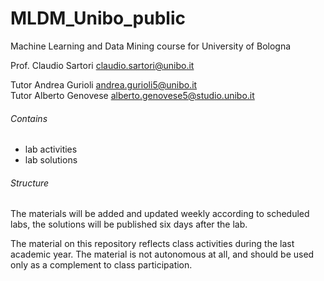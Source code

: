 # MLDM_Unibo\_public
Machine Learning and Data Mining course for University of Bologna

Prof. Claudio Sartori <claudio.sartori@unibo.it>

Tutor Andrea Gurioli <andrea.gurioli5@unibo.it>  
Tutor Alberto Genovese <alberto.genovese5@studio.unibo.it>

###### Contains

 - lab activities
 - lab solutions 

###### Structure

The materials will be added and updated weekly according to scheduled labs, the solutions will be published six days after the lab.

The material on this repository reflects class activities during the last academic year. The material is not autonomous at all, and should be used only as a complement to class participation.

